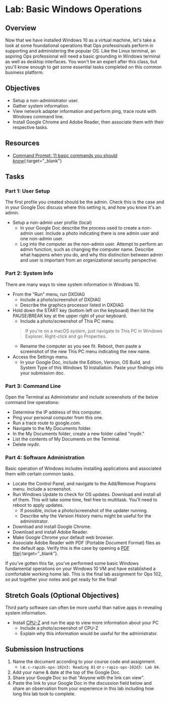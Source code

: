 # Lab: Basic Windows Operations

## Overview

Now that we have installed Windows 10 as a virtual machine, let's take a look at some foundational operations that Ops professinoals perform in supporting and administering the popular OS. Like the Linux terminal, an aspiring Ops professional will need a basic grounding in Windows terminal as well as desktop interfaces. You won't be an expert after this class, but you'll know enough to get some essential tasks completed on this common business platform.

## Objectives

- Setup a non-administrator user.
- Gather system information.
- View network adapter information and perform ping, trace route with Windows command line.
- Install Google Chrome and Adobe Reader, then associate them with their respective tasks.

## Resources

- [Command Prompt: 11 basic commands you should know](https://www.digitalcitizen.life/command-prompt-how-use-basic-commands/){:target="_blank"}

## Tasks

### Part 1: User Setup

The first profile you created should be the admin. Check this is the case and in your Google Doc discuss where this setting is, and how you know it's an admin.
- Setup a non-admin user profile (local)
  - In your Google Doc describe the process used to create a non-admin user. Include a photo indicating there is one admin user and one non-admin user.
  - Log into the computer as the non-admin user. Attempt to perform an admin function, such as changing the computer name. Describe what happens when you do, and why this distinction between admin and user is important from an organizational security perspective.

### Part 2: System Info

There are many ways to view system information in Windows 10.
  - From the "Run" menu, run DXDIAG
    - Include a photo/screenshot of DXDIAG
    - Describe the graphics processor listed in DXDIAG
  - Hold down the START key (bottom left on the keyboard) then hit the PAUSE/BREAK key at the upper right of your keyboard.
    - Include a photo/screenshot of This PC menu.
    > If you're on a macOS system, just navigate to This PC in Windows Explorer. Right-click and go Properties.
    - Rename the computer as you see fit. Reboot, then paste a screenshot of the new This PC menu indicating the new name.
  - Access the Settings menu.
    - In your Google Doc, include the Edition, Version, OS Build, and System Type of this Windows 10 Installation. Paste your findings into your submission doc.

### Part 3: Command Line

Open the Terminal as Administrator and include screenshots of the below command line operations:
- Determine the IP address of this computer.
- Ping your personal computer from this one.
- Run a trace route to google.com.
- Navigate to the My Documents folder.
- In the My Documents folder, create a new folder called "mydir."
- List the contents of My Documents on the Terminal.
- Delete mydir. 

### Part 4: Software Administration

Basic operation of Windows includes installing applications and associated them with certain common tasks.
- Locate the Control Panel, and navigate to the Add/Remove Programs menu. Include a screenshot.
- Run Windows Update to check for OS updates. Download and install all of them. This will take some time, feel free to multitask. You'll need to reboot to apply updates.
  - If possible, inclue a photo/screenshot of the updater running.
  - Describe why the Version History menu might be useful for the administrator.
- Download and install Google Chrome.
- Download and install Adobe Reader.
- Make Google Chrome your default web browser.
- Associate Adobe Reader with PDF (Portable Document Format) files as the default app. Verify this is the case by opening a [PDF file](http://www.orimi.com/pdf-test.pdf){:target="_blank"}.

If you've gotten this far, you've performed some basic Windows fundamental operations on your Windows 10 VM and have established a comfortable working home lab. This is the final lab assignment for Ops 102, so put together your notes and get ready for the final!

## Stretch Goals (Optional Objectives)

Third party software can often be more useful than native apps in revealing system information.

- Install [CPU-Z](https://www.cpuid.com/softwares/cpu-z.html) and run the app to view more information about your PC
  - Include a photo/screenshot of CPU-Z
  - Explain why this information would be useful for the administrator.

## Submission Instructions

1. Name the document according to your course code and assignment.
   - i.e. `c-rapids-ops-102n3: Reading 01` or `c-rapis-ops-102d3: Lab 04`.
1. Add your name & date at the top of the Google Doc.
1. Share your Google Doc so that "Anyone with the link can view".
1. Paste the link to your Google Doc in the discussion field below and share an observation from your experience in this lab including how long this lab took to complete.
